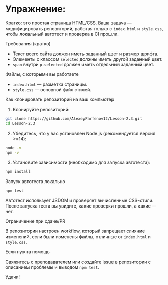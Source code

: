 # Упражнение:

Кратко: это простая страница HTML/CSS. Ваша задача — модифицировать репозиторий, работая только с `index.html` и `style.css`, чтобы локальный автотест и проверка в CI прошли.

Требования (кратко)
- Текст всего сайта должен иметь заданный цвет и размер шрифта.
- Элементы с классом `selected` должны иметь другой заданный цвет.
- `span` внутри `p.selected` должен иметь отдельный заданный цвет.

Файлы, с которыми вы работаете
- `index.html` — разметка страницы.
- `style.css` — основной файл стилей.

Как клонировать репозиторий на ваш компьютер

1. Клонируйте репозиторий:

```bash
git clone https://github.com/AlexeyParfenov12/Lesson-2.3.git
cd Lesson-2.3
```

2. Убедитесь, что у вас установлен Node.js (рекомендуется версия >=14):

```bash
node -v
npm -v
```

3. Установите зависимости (необходимо для запуска автотеста):

```bash
npm install
```

Запуск автотеста локально

```bash
npm test
```

Автотест использует JSDOM и проверяет вычисленные CSS-стили. После запуска теста вы увидите, какие проверки прошли, а какие — нет.

Ограничение при сдаче/PR

В репозитории настроен workflow, который запрещает слияние изменений, если были изменены файлы, отличные от `index.html` и `style.css`.

Если нужна помощь

Свяжитесь с преподавателем или создайте issue в репозитории с описанием проблемы и выводом `npm test`.

Удачи!
